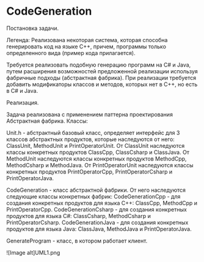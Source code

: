 # CodeGeneration

Постановка задачи.

Легенда: Реализована некоторая система, которая способна генерировать код на языке С++, причем, программы только определенного вида (пример кода прилагается).

Требуется реализовать подобную генерацию программ на С# и Java, путем  расширения возможностей предложенной реализации используя фабричные подходы (абстрактная фабрика).
При реализации требуется добавить модификаторы классов и методов, которых нет в C++, но есть в C# и Java.

Реализация.

Задача реализована с применением паттерна проектирования Абстрактная фабрика.
Классы:

Unit.h - абстрактный базовый класс, определяет интерфейс для 3 классов абстрактных продуктов, которые наследуются от него: ClassUnit, MethodUnit и PrintOperatorUnit.
От ClassUnit наследуются классы конкретных продуктов ClassCpp, ClassCsharp и ClassJava.
От MethodUnit наследуются классы конкретных продуктов MethodCpp, MethodCsharp и MethodJava.
От PrintOperatorUnit наследуются классы конкретных продуктов PrintOperatorCpp, PrintOperatorCsharp и PrintOperatorJava.

CodeGeneration - класс абстрактной фабрики. От него наследуются следующие классы конкретных фабрик:
CodeGenerationCpp - для создания конкретных продуктов для языка C++: ClassCpp, MethodCpp и PrintOperatorCpp.
CodeGenerationCsharp - для создания конкретных продуктов для языка C#: ClassCsharp, MethodCsharp и PrintOperatorCsharp.
CodeGenerationJava - для создания конкретных продуктов для языка Java: ClassJava, MethodJava и PrintOperatorJava.

GenerateProgram - класс, в котором работает клиент.

![Image alt]UML1.png
